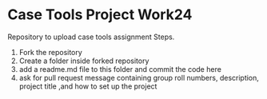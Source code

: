 # Case Tools Project Work24
Repository to upload case tools assignment 
Steps. 
1.  Fork the repository
2.  Create a folder inside forked repository
3.  add a readme.md file to this folder and commit the code here
4.  ask for pull request message containing group roll numbers, description, project title ,and how to set up the project
